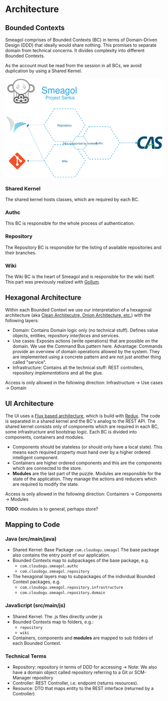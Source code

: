 # Architecture

## Bounded Contexts

Smeagol comprises of Bounded Contexts (BC) in terms of Domain-Driven Design (DDD) that ideally would share nothing.
This promises to separate domain from technical concerns. It divides complexity into different Bounded Contexts.

As the account must be read from the session in all BCs, we avoid duplication by using a Shared Kernel. 
 
![Bounded Contexts](assets/boundedcontexts.svg)

### Shared Kernel

The shared kernel hosts classes, which are required by each BC.

### Authc

This BC is responsible for the whole process of authentication.

### Repository

The Repository BC is responsible for the listing of available repositories and their branches.

### Wiki

The Wiki BC is the heart of Smeagol and is responsible for the wiki itself. This part was previously realized with [Gollum](https://github.com/gollum/gollum).

## Hexagonal Architecture 

Within each Bounded Context we use our interpretation of a hexagonal architecture (aka [Clean Architecutre, Onion Architecture, etc.](https://8thlight.com/blog/uncle-bob/2012/08/13/the-clean-architecture.html)) with the following layers:

* Domain: Contains Domain logic only (no technical stuff). Defines value objects, entities, repository *interfaces* and services.
* Use cases: Exposes actions (write operations) that are possible on the domain.
  We use the Command Bus pattern here. Advantage: Commands provide an overview of domain operations allowed by the system. 
  They are implemented using a concrete pattern and are not just another thing called "service".   
* Infrastructure: Contains all the technical stuff: REST controllers, repository *implementations* and all the glue.

Access is only allowed in the following direction: Infrastructure -> Use cases -> Domain

## UI Architecture

The UI uses a [Flux based architecture](https://facebook.github.io/flux), which is build with [Redux](https://redux.js.org/).
The code is separated in a shared kernel and the BC's analog to the REST API. The shared kernel consists only of 
components which are required in each BC, some infrastructure and bootstrap logic. Each BC is divided into components,
containers and modules. 

* Components should be stateless (or should only have a local state). This means each required property
must hand over by a higher ordered intelligent component. 
* Containers are higher ordered components and this are the components which are connected to the store. 
* __Modules__ are the last part of the puzzle. Modules are responsible for the state of the application. They manage the 
actions and reducers which are required to modify the state.

Access is only allowed in the following direction: Containers -> Components -> Modules

**TODO**: modules is to general, perhaps store?

## Mapping to Code

### Java (src/main/java)

* Shared Kernel: Base Package `com.cloudogu.smeagol`
  The base package also contains the entry point of our application.
* Bounded Contexts map to subpackages of the base package, e.g.
   * `com.cloudogu.smeagol.authc`
   * `com.cloudogu.smeagol.repository`
* The hexagonal layers map to subpackages of the individual Bounded Context packages, e.g.
   * `com.cloudogu.smeagol.repository.infrastructure`
   * `com.cloudogu.smeagol.repository.domain`
   
### JavaScript (src/main/js)

* Shared Kernel: The .js files directly under js
* Bounded Contexts map to folders, e.g.:
   * `repository`
   * `wiki`
* Containers, components and __modules__ are mapped to sub folders of each Bounded Context.
   
### Technical Terms

* Repository: repository in terms of DDD for accessing -> Note: We also have a domain object called repository referring to a Git or SCM-Manager repository
* Controller: REST Controller, i.e. endpoint (returns resources).
* Resource: DTO that maps entity to the REST interface (returned by a Controller)
